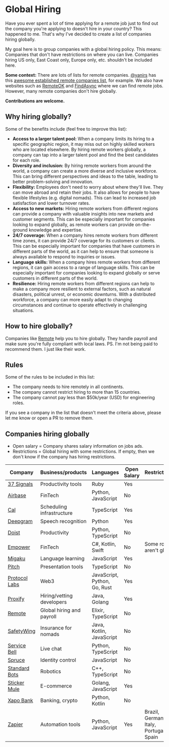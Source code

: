 # Global Hiring

Have you ever spent a lot of time applying for a remote job just to find out the company you're applying to doesn't hire in your country?
This happened to me. That's why I've decided to create a list of companies hiring globally.

My goal here is to group companies with a global hiring policy. This means: Companies that don't have restrictions on where you can live.
Companies hiring US only, East Coast only, Europe only, etc. shouldn't be included here.

**Some context:** There are lots of lists for remote companies. [@yanirs](https://github.com/yanirs) has this [awesome established remote companies list](https://github.com/yanirs/established-remote), for example. We also have websites such as [RemoteOK](https://remoteok.com/) and [FindAsync](https://www.findasync.com/) where we can find remote jobs. However, many remote companies don't hire globally.

**Contributions are welcome.**

## Why hiring globally?

Some of the benefits include (feel free to improve this list):

- **Access to a larger talent pool:** When a company limits its hiring to a specific geographic region, it may miss out on highly skilled workers who are located elsewhere. By hiring remote workers globally, a company can tap into a larger talent pool and find the best candidates for each role.
- **Diversity and inclusion:** By hiring remote workers from around the world, a company can create a more diverse and inclusive workforce. This can bring different perspectives and ideas to the table, leading to better problem-solving and innovation.
- **Flexibility:** Employees don't need to worry about where they'll live. They can move abroad and retain their jobs. It also allows for people to have flexible lifestyles (e.g. digital nomads). This can lead to increased job satisfaction and lower turnover rates.
- **Access to new markets:** Hiring remote workers from different regions can provide a company with valuable insights into new markets and customer segments. This can be especially important for companies looking to expand globally, as remote workers can provide on-the-ground knowledge and expertise.
- **24/7 coverage:** When a company hires remote workers from different time zones, it can provide 24/7 coverage for its customers or clients. This can be especially important for companies that have customers in different parts of the world, as it can help to ensure that someone is always available to respond to inquiries or issues.
- **Language skills:** When a company hires remote workers from different regions, it can gain access to a range of language skills. This can be especially important for companies looking to expand globally or serve customers in different parts of the world.
- **Resilience:** Hiring remote workers from different regions can help to make a company more resilient to external factors, such as natural disasters, political unrest, or economic downturns. With a distributed workforce, a company can more easily adapt to changing circumstances and continue to operate effectively in challenging situations.

## How to hire globally?

Companies like [Remote](https://remote.com/) help you to hire globally. They handle payroll and make sure you're fully compliant with local laws.
PS. I'm not being paid to recommend them. I just like their work.

## Rules

Some of the rules to be included in this list:

- The company needs to hire remotely in all continents.
- The company cannot restrict hiring to more than 15 countries.
- The company cannot pay less than $50k/year (USD) for engineering roles.

If you see a company in the list that doesn't meet the criteria above, please let me know or open a PR to remove them.

## Companies hiring globally

- Open salary = Company shares salary information on jobs ads.
- Restrictions = Global hiring with some restrictions. If empty, then we don't know if the company has hiring restrictions.

| Company                                      | Business/products         | Languages                    | Open Salary | Restrictions                            |
| -------------------------------------------- | ------------------------- | ---------------------------- | ----------- | --------------------------------------- |
| [37 Signals](https://37signals.com/)         | Productivity tools        | Ruby                         | Yes         |                                         |
| [Airbase](https://www.airbase.com/)          | FinTech                   | Python, JavaScript           | No          |                                         |
| [Cal](https://cal.com)                       | Scheduling infrastructure | TypeScript                   | Yes         |                                         |
| [Deepgram](https://deepgram.com/)            | Speech recognition        | Python                       | Yes         |                                         |
| [Doist](https://doist.com/)                  | Productivity              | Python, TypeScript           | No          |                                         |
| [Empower](https://empower.me/)               | FinTech                   | C#, Kotlin, Swift            | No          | Some roles aren't global                |
| [Migaku](https://www.migaku.io/)             | Language learning         | JavaScript                   | Yes         |                                         |
| [Pitch](https://pitch.com/)                  | Presentation tools        | TypeScript                   | No          |                                         |
| [Protocol Labs](https://protocol.ai/)        | Web3                      | JavaScript, Python, Go, Rust | Yes         |                                         |
| [Proxify](https://proxify.io/)               | Hiring/vetting developers | Java, Golang                 | Yes         |                                         |
| [Remote](https://remote.com/)                | Global hiring and payroll | Elixir, TypeScript           | No          |                                         |
| [SafetyWing](https://safetywing.com/)        | Insurance for nomads      | Java, Kotlin, JavaScript     | No          |                                         |
| [Service Bell](https://www.servicebell.com/) | Live chat                 | Python, TypeScript           | No          |                                         |
| [Spruce](https://www.spruceid.com/)          | Identity control          | JavaScript                   | No          |                                         |
| [Standard Bots](https://standardbots.com/)   | Robotics                  | C++, TypeScript              | No          |                                         |
| [Sticker Mule](https://www.stickermule.com/) | E-commerce                | Golang, JavaScript           | Yes         |                                         |
| [Xapo Bank](https://www.xapo.com/)           | Banking, crypto           | Python, Kotlin               | No          |                                         |
| [Zapier](https://zapier.com/)                | Automation tools          | Python, JavaScript           | Yes         | Brazil, Germany, Italy, Portugal, Spain |
